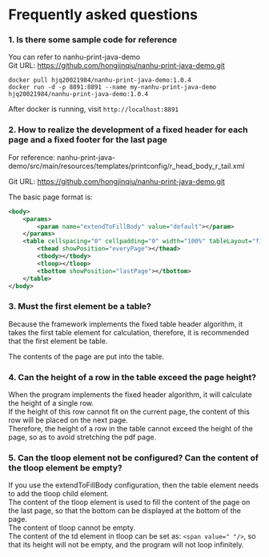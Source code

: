 # Frequently asked questions

### 1. Is there some sample code for reference
You can refer to nanhu-print-java-demo<br>
Git URL: https://github.com/hongjinqiu/nanhu-print-java-demo.git

```
docker pull hjq20021984/nanhu-print-java-demo:1.0.4
docker run -d -p 8891:8891 --name my-nanhu-print-java-demo hjq20021984/nanhu-print-java-demo:1.0.4
```

After docker is running, visit `http://localhost:8891`

### 2. How to realize the development of a fixed header for each page and a fixed footer for the last page

For reference: nanhu-print-java-demo/src/main/resources/templates/printconfig/r_head_body_r_tail.xml

Git URL: https://github.com/hongjinqiu/nanhu-print-java-demo.git

The basic page format is:

```xml
<body>
    <params>
        <param name="extendToFillBody" value="default"></param>
    </params>
    <table cellspacing="0" cellpadding="0" width="100%" tableLayout="fixed">
        <thead showPosition="everyPage"></thead>
        <tbody></tbody>
        <tloop></tloop>
        <tbottom showPosition="lastPage"></tbottom>
    </table>
</body>
```

### 3. Must the first element be a table?

Because the framework implements the fixed table header algorithm, it takes the first table element for calculation, therefore, it is recommended that the first element be table.

The contents of the page are put into the table.

### 4.	Can the height of a row in the table exceed the page height?

When the program implements the fixed header algorithm, it will calculate the height of a single row. <br>If the height of this row cannot fit on the current page, the content of this row will be placed on the next page.<br>
Therefore, the height of a row in the table cannot exceed the height of the page, so as to avoid stretching the pdf page.

### 5. Can the tloop element not be configured? Can the content of the tloop element be empty?

If you use the extendToFillBody configuration, then the table element needs to add the tloop child element.<br>
The content of the tloop element is used to fill the content of the page on the last page, so that the bottom can be displayed at the bottom of the page.<br>
The content of tloop cannot be empty.<br>
The content of the td element in tloop can be set as: `<span value=" "/>`, so that its height will not be empty, and the program will not loop infinitely.

